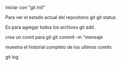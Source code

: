 iniciar con "git init"

Para ver el estado actual del repositorio git
git status

Es para agregar todos los archivos 
git add .
 

 crea un comit para git
git commit -m "mensaje


muestra el historial completo de los ultimos comits

git log